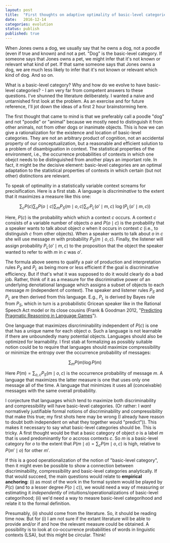 ```yaml
---
layout: post
title:  "First thoughts on adaptive optimality of basic-level categories"
date:   2016-12-14
categories: evolution
status: publish
published: true
---
```

 
When Jones owns a dog, we usually say that he owns a dog, not a poodle (even if true and known) and not a pet. "Dog" is the basic-level category. If someone says that Jones owns a pet, we might infer that it's not known or relevant what kind of pet. If that same someone says that Jones owns a dog, we are much less likely to infer that it's not known or relevant which kind of dog. And so on.
 
What is a basic-level category? Why and how do we evolve to have basic-level categories? - I am very far from competent answers to these questions. I've shunned the literature deliberately. I wanted a naive and untarnished first look at the problem. As an exercise and for future reference, I'll jot down the ideas of a first 2 hour brainstorming here.
 
The first thought that came to mind is that we preferably call a poodle "dog" and not "poodle" or "animal" because we mostly need to distinguish it from other animals, not from other dogs or inanimate objects. This is how we can give a rationalization for the existence and location of basic-level categories. They are not an arbitrary product of cognition, not an accidental property of our conceptualization, but a reasonable and efficient solution to a problem of disambiguation in context. The statistical properties of the environment, i.e., the occurrence probabilities of contexts in which one obejct needs to be distinguished from another plays an important role. In fact, it might be *the* decisive element: basic-level categories are an optimal adaptation to the statistical properties of contexts in which certain (but not other) distinctions are relevant.
 
To speak of optimality in a statistically variable context screams for precisification. Here is a first stab. A language is *discriminative* to the extent that it maximizes a measure like this one:
 
$$\sum_c P(c) \sum_o P(o \mid c) \sum_{m} P_S(m \mid o,c) \sum_{o'} P_L(o' \mid m,c) \ \log (P_L(o' \mid m,c)) $$
 
Here, $P(c)$ is the probability which which a context $c$ occurs. A context $c$ consists of a variable number of objects $o$ and $P(o \mid c)$ is the probability that a speaker wants to talk about object $o$ when it occurs in context $c$ (i.e., to distinguish $c$ from other objects). When a speaker wants to talk about $o$ in $c$ she will use message $m$ with probability $P_S(m \mid o,c)$. Finally, the listener will assign probability $P_L(o' \mid m,c)$ to the proposition that the object the speaker wanted to refer to with $m$ in $c$ was $o'$. 
 
The formula above seems to qualify a pair of production and interpretation rules $P_S$ and $P_L$ as being more or less efficient if the goal is discriminative efficiency. But if that's what it was supposed to do it would clearly do a bad job. Rather, think of it as a measure for the discriminative power of an underlying denotational language which assigns a subset of objects to each message $m$ (independent of context). The speaker and listener rules $P_S$ and $P_L$ are then derived from this language. E.g., $P_L$ is derived by Bayes rule from $P_S$, which in turn is a probabilistic Gricean speaker like in the Rational Speech Act model or its close cousins (Frank & Goodman 2012, "[Predicting Pragmatic Reasoning in Language Games](http://science.sciencemag.org/content/336/6084/998)").  
 
One language that maximizes disrcriminability independent of $P(c)$ is one that has a unique name for each object $o$. Such a language is not learnable if there are unboundedly many potential objects. Languages should also be optimized for learnability. I first stab at formalizing as possibly suitable notion could be to require that languages should maximize compressibility or minimize the entropy over the occurrence probability of messages:
 
$$\sum_m P(m)\log P(m)$$
 
Here $P(m) = \sum_{o,c} P_S(m \mid o,c)$ is the occurrence probability of message $m$. A language that maximizes the latter measure is one that uses only one message all of the time. A language that minimizes it uses all (conceivable) messages with the same overall probability.
 
I conjecture that languages which tend to maximize both discriminability and compressibility will have basic-level categories. (Or rather: I $want$ normatively justifiable formal notions of discriminability and compressibility that make this true; my first shots here may be wrong (I already have reason to doubt both independent on what they together would "predict")). This makes it necessary to say what basic-level categories should be. This is tricky. A first thought would be that a basic category of object $o$ is a label $m$ that is used predominantly for $o$ accross contexts $c$. So $m$ is a basic-level category for $o$ to the extent that $P(m \mid o) = \sum_c P(m \mid o,c)$ is high, relative to $P(m'\mid o)$ for other $m'$. 
 
If this is a good operationalization of the notion of "basic-level category", then it might even be possible to show a connection between discriminability, compressibility and basic-level categories analytically. If that would succeed, the main questions would relate to **empirical anchoring**: (i) as most of the work in the formal system would be played by $P(c)$ (and to a lesser degree $P(o \mid c)$), we would need a way of measuring or estimating it *independently* of intuitions/operationalizations of basic-level categorihood; (ii) we'd need a way to measre basic-level categorihood and relate it to the formal definition.
 
Presumably, (ii) should come from the literature. So, it should be reading time now. But for (i) I am not sure if the extant literature will be able to provide and/or if and how the relevant measure could be obtained. A possibility is to look at co-occurrence probabilities of words in linguistic contexts (LSA), but this might be circular. Think!
 

